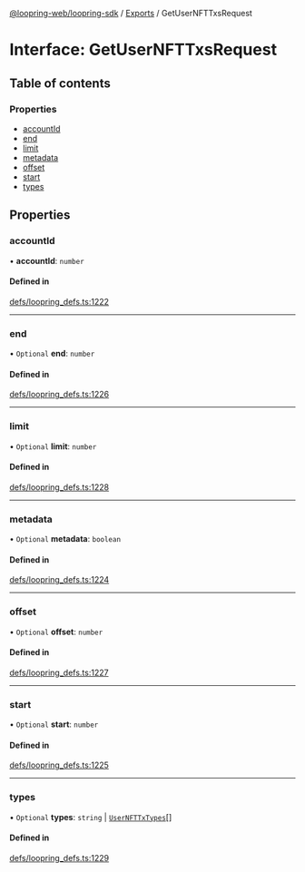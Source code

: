[@loopring-web/loopring-sdk](../README.md) / [Exports](../modules.md) / GetUserNFTTxsRequest

# Interface: GetUserNFTTxsRequest

## Table of contents

### Properties

- [accountId](GetUserNFTTxsRequest.md#accountid)
- [end](GetUserNFTTxsRequest.md#end)
- [limit](GetUserNFTTxsRequest.md#limit)
- [metadata](GetUserNFTTxsRequest.md#metadata)
- [offset](GetUserNFTTxsRequest.md#offset)
- [start](GetUserNFTTxsRequest.md#start)
- [types](GetUserNFTTxsRequest.md#types)

## Properties

### accountId

• **accountId**: `number`

#### Defined in

[defs/loopring_defs.ts:1222](https://github.com/Loopring/loopring_sdk/blob/427d9da/src/defs/loopring_defs.ts#L1222)

___

### end

• `Optional` **end**: `number`

#### Defined in

[defs/loopring_defs.ts:1226](https://github.com/Loopring/loopring_sdk/blob/427d9da/src/defs/loopring_defs.ts#L1226)

___

### limit

• `Optional` **limit**: `number`

#### Defined in

[defs/loopring_defs.ts:1228](https://github.com/Loopring/loopring_sdk/blob/427d9da/src/defs/loopring_defs.ts#L1228)

___

### metadata

• `Optional` **metadata**: `boolean`

#### Defined in

[defs/loopring_defs.ts:1224](https://github.com/Loopring/loopring_sdk/blob/427d9da/src/defs/loopring_defs.ts#L1224)

___

### offset

• `Optional` **offset**: `number`

#### Defined in

[defs/loopring_defs.ts:1227](https://github.com/Loopring/loopring_sdk/blob/427d9da/src/defs/loopring_defs.ts#L1227)

___

### start

• `Optional` **start**: `number`

#### Defined in

[defs/loopring_defs.ts:1225](https://github.com/Loopring/loopring_sdk/blob/427d9da/src/defs/loopring_defs.ts#L1225)

___

### types

• `Optional` **types**: `string` \| [`UserNFTTxTypes`](../enums/UserNFTTxTypes.md)[]

#### Defined in

[defs/loopring_defs.ts:1229](https://github.com/Loopring/loopring_sdk/blob/427d9da/src/defs/loopring_defs.ts#L1229)
